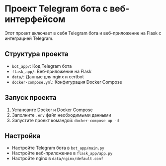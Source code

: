 # Проект Telegram бота с веб-интерфейсом

Этот проект включает в себя Telegram бота и веб-приложение на Flask с интеграцией Telegram.

## Структура проекта

- `bot_app/`: Код Telegram бота
- `flask_app/`: Веб-приложение на Flask
- `data/`: Данные для nginx и certbot
- `docker-compose.yml`: Конфигурация Docker Compose

## Запуск проекта

1. Установите Docker и Docker Compose
2. Заполните `.env` файл необходимыми данными
3. Запустите проект командой: `docker-compose up -d`

## Настройка

- Настройте Telegram бота в `bot_app/main.py`
- Настройте веб-приложение в `flask_app/app.py`
- Настройте nginx в `data/nginx/default.conf`
